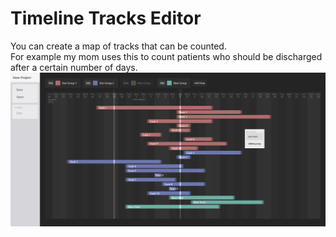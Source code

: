 # Timeline Tracks Editor
You can create a map of tracks that can be counted.  
For example my mom uses this to count patients who should be discharged after a certain number of days.  
![screenshot](screenshot.jpg)